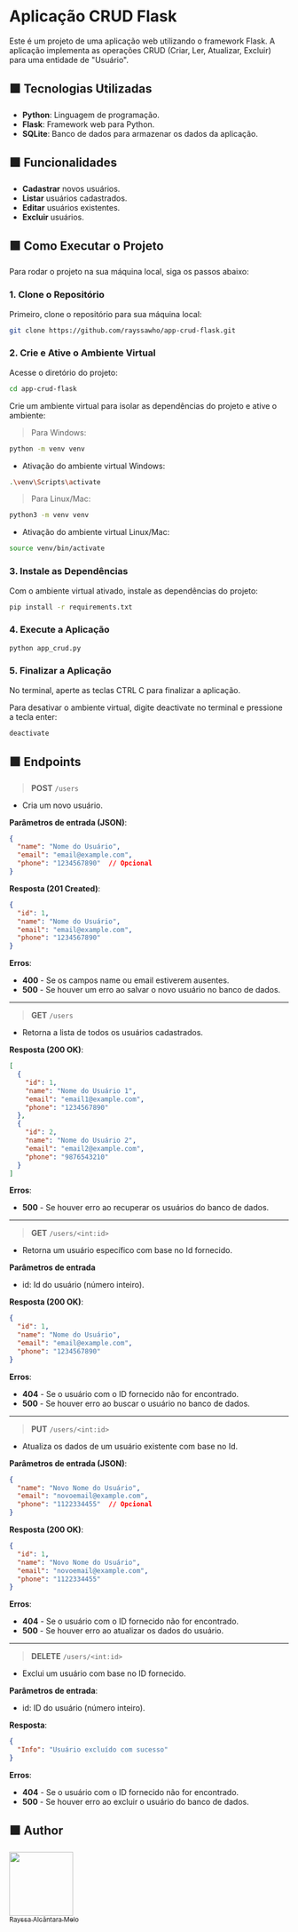 # Aplicação CRUD Flask

Este é um projeto de uma aplicação web utilizando o framework Flask. A aplicação implementa as operações CRUD (Criar, Ler, Atualizar, Excluir) para uma entidade de "Usuário".

## 🟩 Tecnologias Utilizadas

- **Python**: Linguagem de programação. 
- **Flask**: Framework web para Python.
- **SQLite**: Banco de dados para armazenar os dados da aplicação.

## 🟩 Funcionalidades

- **Cadastrar** novos usuários.
- **Listar** usuários cadastrados.
- **Editar** usuários existentes.
- **Excluir** usuários.

## 🟩 Como Executar o Projeto

Para rodar o projeto na sua máquina local, siga os passos abaixo:

### 1. Clone o Repositório

Primeiro, clone o repositório para sua máquina local:

```bash
git clone https://github.com/rayssawho/app-crud-flask.git
```


### 2. Crie e Ative o Ambiente Virtual

Acesse o diretório do projeto:

```bash
cd app-crud-flask
```
Crie um ambiente virtual para isolar as dependências do projeto e ative o ambiente:
> Para Windows:
```bash
python -m venv venv
```
- Ativação do ambiente virtual Windows:
```bash
.\venv\Scripts\activate
```

> Para Linux/Mac:
```bash
python3 -m venv venv
```
- Ativação do ambiente virtual Linux/Mac:
```bash
source venv/bin/activate
```

### 3. Instale as Dependências
Com o ambiente virtual ativado, instale as dependências do projeto:
```bash
pip install -r requirements.txt
```

### 4. Execute a Aplicação
```bash
python app_crud.py
```
### 5. Finalizar a Aplicação
No terminal, aperte as teclas CTRL C para finalizar a aplicação.

Para desativar o ambiente virtual, digite deactivate
no terminal e pressione a tecla enter:
```bash
deactivate
```

## 🟩 Endpoints
> **POST** `/users`
- Cria um novo usuário.

**Parâmetros de entrada (JSON)**:

```json
{
  "name": "Nome do Usuário",
  "email": "email@example.com",
  "phone": "1234567890"  // Opcional
}
```
**Resposta (201 Created)**:
```json
{
  "id": 1,
  "name": "Nome do Usuário",
  "email": "email@example.com",
  "phone": "1234567890"
}
```
**Erros**:

- **400** - Se os campos name ou email estiverem ausentes.
- **500** - Se houver um erro ao salvar o novo usuário no banco de dados.

---

> **GET** `/users`
- Retorna a lista de todos os usuários cadastrados.

**Resposta (200 OK)**:

```json
[
  {
    "id": 1,
    "name": "Nome do Usuário 1",
    "email": "email1@example.com",
    "phone": "1234567890"
  },
  {
    "id": 2,
    "name": "Nome do Usuário 2",
    "email": "email2@example.com",
    "phone": "9876543210"
  }
]
```
**Erros**:

- **500** - Se houver erro ao recuperar os usuários do banco de dados.

---

> **GET** `/users/<int:id>`
- Retorna um usuário específico com base no Id fornecido.

**Parâmetros de entrada**

- id: Id do usuário (número inteiro).

**Resposta (200 OK)**:

```json
{
  "id": 1,
  "name": "Nome do Usuário",
  "email": "email@example.com",
  "phone": "1234567890"
}
```
**Erros**:

- **404** - Se o usuário com o ID fornecido não for encontrado.
- **500** - Se houver erro ao buscar o usuário no banco de dados.

---
> **PUT** `/users/<int:id>`
- Atualiza os dados de um usuário existente com base no Id.

**Parâmetros de entrada (JSON)**:

```json
{
  "name": "Novo Nome do Usuário",
  "email": "novoemail@example.com",
  "phone": "1122334455"  // Opcional
}
```
**Resposta (200 OK)**:
```json
{
  "id": 1,
  "name": "Novo Nome do Usuário",
  "email": "novoemail@example.com",
  "phone": "1122334455"
}
```

**Erros**:

- **404** - Se o usuário com o ID fornecido não for encontrado.
- **500** - Se houver erro ao atualizar os dados do usuário.

---
> **DELETE** `/users/<int:id>`
- Exclui um usuário com base no ID fornecido.

**Parâmetros de entrada**:
- id: ID do usuário (número inteiro).

**Resposta**:
```json
{
  "Info": "Usuário excluído com sucesso"
}
```

**Erros**:

- **404** - Se o usuário com o ID fornecido não for encontrado.
- **500** - Se houver erro ao excluir o usuário do banco de dados.


## 🟩 Author
[<img loading="lazy" src="https://avatars.githubusercontent.com/u/86988053?v=4" width=115><br><sub>Rayssa Alcântara Melo</sub>](https://www.linkedin.com/in/rayssarte/)